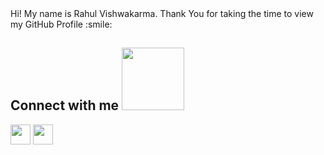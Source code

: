 

<div size='20px'> Hi! My name is Rahul Vishwakarma. Thank You for taking the time to view my GitHub Profile :smile:
</div>

<h2> Connect with me <img src='https://raw.githubusercontent.com/ShahriarShafin/ShahriarShafin/main/Assets/handshake.gif' width="100px"> </h2>
<a href = 'https://www.linkedin.com/in/rahulvishwakarma/'> <img width = '32px' align= 'center' src="https://raw.githubusercontent.com/rahulbanerjee26/githubAboutMeGenerator/main/icons/linked-in-alt.svg"/></a>
<a href = 'https://scholar.google.com/citations?user=F2eTslkAAAAJ&hl=en&oi=ao'> <img width = '32px' align= 'center' src="https://upload.wikimedia.org/wikipedia/commons/c/c7/Google_Scholar_logo.svg"/></a>
<br>
<br>
  <br>
